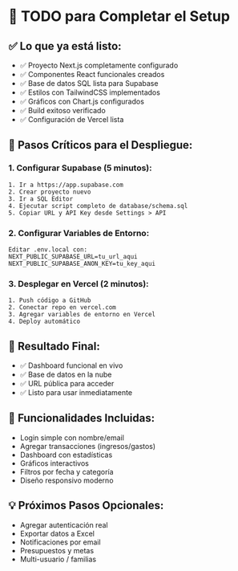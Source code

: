 # 🎯 TODO para Completar el Setup

## ✅ Lo que ya está listo:
- ✅ Proyecto Next.js completamente configurado
- ✅ Componentes React funcionales creados
- ✅ Base de datos SQL lista para Supabase
- ✅ Estilos con TailwindCSS implementados
- ✅ Gráficos con Chart.js configurados
- ✅ Build exitoso verificado
- ✅ Configuración de Vercel lista

## 🚀 Pasos Críticos para el Despliegue:

### 1. Configurar Supabase (5 minutos):
```
1. Ir a https://app.supabase.com
2. Crear proyecto nuevo
3. Ir a SQL Editor
4. Ejecutar script completo de database/schema.sql
5. Copiar URL y API Key desde Settings > API
```

### 2. Configurar Variables de Entorno:
```
Editar .env.local con:
NEXT_PUBLIC_SUPABASE_URL=tu_url_aqui
NEXT_PUBLIC_SUPABASE_ANON_KEY=tu_key_aqui
```

### 3. Desplegar en Vercel (2 minutos):
```
1. Push código a GitHub
2. Conectar repo en vercel.com
3. Agregar variables de entorno en Vercel
4. Deploy automático
```

## 🎉 Resultado Final:
- ✅ Dashboard funcional en vivo
- ✅ Base de datos en la nube
- ✅ URL pública para acceder
- ✅ Listo para usar inmediatamente

## 📱 Funcionalidades Incluidas:
- Login simple con nombre/email
- Agregar transacciones (ingresos/gastos)
- Dashboard con estadísticas
- Gráficos interactivos
- Filtros por fecha y categoría
- Diseño responsivo moderno

## 💡 Próximos Pasos Opcionales:
- Agregar autenticación real
- Exportar datos a Excel
- Notificaciones por email
- Presupuestos y metas
- Multi-usuario / familias
